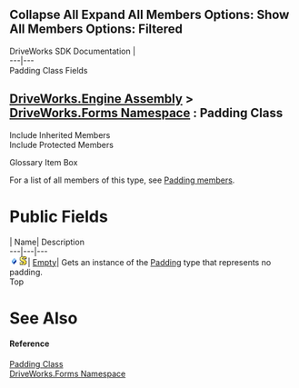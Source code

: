 Collapse All Expand All Members Options: Show All  Members Options: Filtered   
---  
DriveWorks SDK Documentation  |   
---|---  
Padding Class Fields   
  
[DriveWorks.Engine Assembly](topic2156.md) > [DriveWorks.Forms Namespace](topic7266.md) : Padding Class  
---  
  
Include Inherited Members    
Include Protected Members    


Glossary Item Box

For a list of all members of this type, see [Padding members](topic8677.md).

# Public Fields

| Name| Description  
---|---|---  
![Public Field](dotnetimages/publicField.gif)![static \(Shared in Visual Basic\)](dotnetimages/static.gif)| [Empty](topic8685.md)| Gets an instance of the [Padding](topic8676.md) type that represents no padding.   
Top

# See Also

#### Reference

[Padding Class](topic8676.md)   
[DriveWorks.Forms Namespace](topic7266.md)


